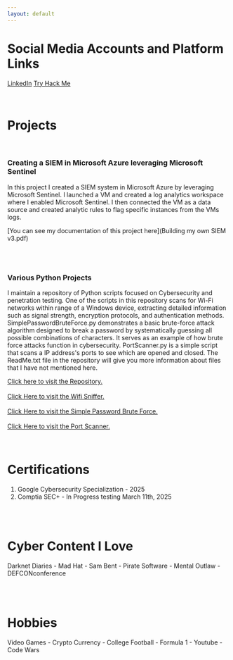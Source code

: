```yaml
---
layout: default
---
```


# Social Media Accounts and Platform Links 

[LinkedIn](https://www.linkedin.com/in/trent-cubine-268539110/)  [Try Hack Me](https://tryhackme.com/p/2EZ)

<br />

# Projects

<br />

### Creating a SIEM in Microsoft Azure leveraging Microsoft Sentinel 

In this project I created a SIEM system in Microsoft Azure by leveraging Microsoft Sentinel. I launched a VM and created a log analytics workspace where I enabled Microsoft Sentinel. I then connected the VM as a data source and created analytic rules to flag specific instances from the VMs logs. 

[You can see my documentation of this project here](Building my own SIEM v3.pdf)


<br /> 
<br /> 

### Various Python Projects

I maintain a repository of Python scripts focused on Cybersecurity and penetration testing. One of the scripts in this repository scans for Wi-Fi networks within range of a Windows device, extracting detailed information such as signal strength, encryption protocols, and authentication methods. SimplePasswordBruteForce.py demonstrates a basic brute-force attack algorithm designed to break a password by systematically guessing all possible combinations of characters. It serves as an example of how brute force attacks function in cybersecurity. PortScanner.py is a simple script that scans a IP address's ports to see which are opened and closed. The ReadMe.txt file in the repository will give you more information about files that I have not mentioned here.

[Click here to visit the Repository.](https://github.com/2EZ2break/python-Projects)
<br />
<br /> 
[Click Here to visit the Wifi Sniffer.](https://github.com/2EZ2break/python-Projects/blob/main/wifiSniffing.py)
<br /> 
<br /> 
[Click Here to visit the Simple Password Brute Force.](https://github.com/2EZ2break/python-Projects/blob/main/SimplePasswordBruteForce.py)
<br /> 
<br /> 
[Click Here to visit the Port Scanner.](https://github.com/2EZ2break/python-Projects/blob/main/PortScanner.py)
<br /> 
<br /> 
<br />
# Certifications 

1. Google Cybersecurity Specialization - 2025
2. Comptia SEC+ - In Progress testing March 11th, 2025

<br />
<br /> 

# Cyber Content I Love

Darknet Diaries - Mad Hat - Sam Bent - Pirate Software - Mental Outlaw - DEFCONconference

<br /> 
<br /> 

# Hobbies

Video Games - Crypto Currency - College Football - Formula 1 - Youtube - Code Wars

<br /> 


<!-- 
## Header 2

> This is a blockquote following a header.
>
> When something is important enough, you do it even if the odds are not in your favor.

### Header 3

```js
// Javascript code with syntax highlighting.
var fun = function lang(l) {
  dateformat.i18n = require('./lang/' + l)
  return true;
}
```

```ruby
# Ruby code with syntax highlighting
GitHubPages::Dependencies.gems.each do |gem, version|
  s.add_dependency(gem, "= #{version}")
end
```

#### Header 4

*   This is an unordered list following a header.
*   This is an unordered list following a header.
*   This is an unordered list following a header.

##### Header 5

1.  This is an ordered list following a header.
2.  This is an ordered list following a header.
3.  This is an ordered list following a header.

###### Header 6

| head1        | head two          | three |
|:-------------|:------------------|:------|
| ok           | good swedish fish | nice  |
| out of stock | good and plenty   | nice  |
| ok           | good `oreos`      | hmm   |
| ok           | good `zoute` drop | yumm  |

### There's a horizontal rule below this.

* * *

### Here is an unordered list:

*   Item foo
*   Item bar
*   Item baz
*   Item zip

### And an ordered list:

1.  Item one
1.  Item two
1.  Item three
1.  Item four

### And a nested list:

- level 1 item
  - level 2 item
  - level 2 item
    - level 3 item
    - level 3 item
- level 1 item
  - level 2 item
  - level 2 item
  - level 2 item
- level 1 item
  - level 2 item
  - level 2 item
- level 1 item

### Small image

![Octocat](https://github.githubassets.com/images/icons/emoji/octocat.png)

### Large image

![Branching](https://guides.github.com/activities/hello-world/branching.png)


### Definition lists can be used with HTML syntax.

<dl>
<dt>Name</dt>
<dd>Godzilla</dd>
<dt>Born</dt>
<dd>1952</dd>
<dt>Birthplace</dt>
<dd>Japan</dd>
<dt>Color</dt>
<dd>Green</dd>
</dl>

```
Long, single-line code blocks should not wrap. They should horizontally scroll if they are too long. This line should be long enough to demonstrate this.
```

```
The final element.
```
-->
